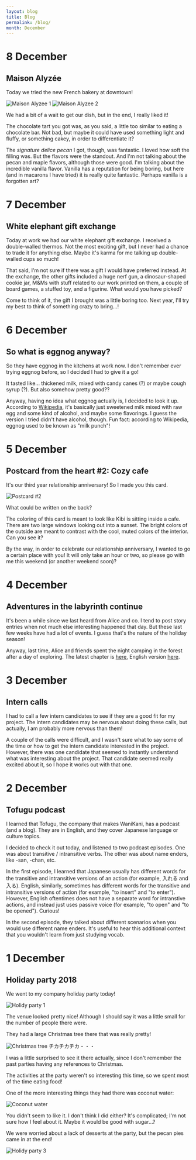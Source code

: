 ```yaml
---
layout: blog
title: Blog
permalink: /blog/
month: December
---
```

# 8 December
## Maison Alyzée

Today we tried the new French bakery at downtown!

![Maison Alyzee 1](/images/blog_december/maison_alyzee1.jpg)
![Maison Alyzee 2](/images/blog_december/maison_alyzee2.jpg)

We had a bit of a wait to get our dish, but in the end, I really liked it!

The chocolate tart you got was, as you said, a little too similar to eating a chocolate bar. Not bad, but maybe it could have used something light and fluffy, or something cakey, in order to differentiate it?

The _signature delice pecan_ I got, though, was fantastic. I loved how soft the filling was. But the flavors were the standout. And I'm not talking about the pecan and maple flavors, although those were good. I'm talking about the incredible vanilla flavor. Vanilla has a reputation for being boring, but here (and in macarons I have tried) it is really quite fantastic. Perhaps vanilla is a forgotten art?

# 7 December
## White elephant gift exchange

Today at work we had our white elephant gift exchange. I received a double-walled thermos. Not the most exciting gift, but I never had a chance to trade it for anything else. Maybe it's karma for me talking up double-walled cups so much!

That said, I'm not sure if there was a gift I would have preferred instead. At the exchange, the other gifts included a huge nerf gun, a dinosaur-shaped cookie jar, M&Ms with stuff related to our work printed on them, a couple of board games, a stuffed toy, and a figurine. What would you have picked?

Come to think of it, the gift I brought was a little boring too. Next year, I'll try my best to think of something crazy to bring...!

# 6 December
## So what is eggnog anyway?

So they have eggnog in the kitchens at work now. I don't remember ever trying eggnog before, so I decided I had to give it a go!

It tasted like... thickened milk, mixed with candy canes (?) or maybe cough syrup (?). But also somehow pretty good??

Anyway, having no idea what eggnog actually is, I decided to look it up. According to [Wikipedia](https://en.wikipedia.org/wiki/Eggnog), it's basically just sweetened milk mixed with raw egg and some kind of alcohol, and maybe some flavorings. I guess the version I tried didn't have alcohol, though. Fun fact: according to Wikipedia, eggnog used to be known as "milk punch"!

# 5 December
## Postcard from the heart #2: Cozy cafe

It's our third year relationship anniversary! So I made you this card.

![Postcard #2](/images/blog_december/postcard2.jpg)

What could be written on the back?

The coloring of this card is meant to look like Kibi is sitting inside a cafe. There are two large windows looking out into a sunset. The bright colors of the outside are meant to contrast with the cool, muted colors of the interior. Can you see it?

By the way, in order to celebrate our relationship anniversary, I wanted to go a certain place with you! It will only take an hour or two, so please go with me this weekend (or another weekend soon)?

# 4 December
## Adventures in the labyrinth continue

It's been a while since we last heard from Alice and co. I tend to post story entries when not much else interesting happened that day. But these last few weeks have had a lot of events. I guess that's the nature of the holiday season!

Anyway, last time, Alice and friends spent the night camping in the forest after a day of exploring. The latest chapter is [here](/story#２４章), English version [here](/english_story#chapter-24).


# 3 December
## Intern calls

I had to call a few intern candidates to see if they are a good fit for my project. The intern candidates may be nervous about doing these calls, but actually, I am probably more nervous than them!

A couple of the calls were difficult, and I wasn't sure what to say some of the time or how to get the intern candidate interested in the project. However, there was one candidate that seemed to instantly understand what was interesting about the project. That candidate seemed really excited about it, so I hope it works out with that one.

# 2 December
## Tofugu podcast

I learned that Tofugu, the company that makes WaniKani, has a podcast (and a blog). They are in English, and they cover Japanese language or culture topics.

I decided to check it out today, and listened to two podcast episodes. One was about transitive / intransitive verbs. The other was about name enders, like -san, -chan, etc.

In the first episode, I learned that Japanese usually has different words for the transitive and intransitive versions of an action (for example, 入れる and 入る). English, similarly, sometimes has different words for the transitive and intransitive versions of action (for example, "to insert" and "to enter"). However, English oftentimes does not have a separate word for intranstive actions, and instead just uses passive voice (for example, "to open" and "to be opened"). Curious!

In the second episode, they talked about different scenarios when you would use different name enders. It's useful to hear this additional context that you wouldn't learn from just studying vocab.

# 1 December
## Holiday party 2018

We went to my company holiday party today!

![Holidy party 1](/images/blog_december/holiday_party1.jpg)

The venue looked pretty nice! Although I should say it was a little small for the number of people there were.

They had a large Christmas tree there that was really pretty!

![Christmas tree](/images/blog_december/holiday_party2.jpg)
チカチカチカ・・・


I was a little surprised to see it there actually, since I don't remember the past parties having any references to Christmas.

The activities at the party weren't so interesting this time, so we spent most of the time eating food!

One of the more interesting things they had there was coconut water:

![Coconut water](/images/blog_december/coconut_drink.jpg)

You didn't seem to like it. I don't think I did either? It's complicated; I'm not sure how I feel about it. Maybe it would be good with sugar...?

We were worried about a lack of desserts at the party, but the pecan pies came in at the end!

![Holidy party 3](/images/blog_december/holiday_party3.jpg)

